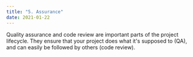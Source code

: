 ```yaml
---
title: "5. Assurance"
date: 2021-01-22
---
```


Quality assurance and code review are important parts of the project lifecycle. They ensure that your project does what it's supposed to (QA), and can easily be followed by others (code review).
